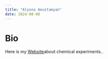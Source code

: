```yaml
---
title: "Alyona Aeustamyan"
date: 2024-08-08
---
```

# Bio
Here is my [Website](https://github.com/allyonaarustamyan/skills-github-pages)about chemical experiments..
